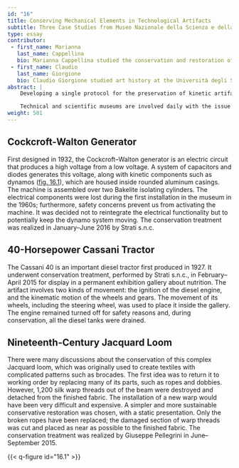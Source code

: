 ```yaml
---
id: "16"
title: Conserving Mechanical Elements in Technological Artifacts
subtitle: Three Case Studies from Museo Nazionale della Scienza e della Tecnologia “Leonardo da Vinci,” Milan
type: essay
contributor:
 - first_name: Marianna
   last_name: Cappellina
   bio: Marianna Cappellina studied the conservation and restoration of metal artworks and jewelry at the Opificio delle Pietre Dure in Florence. She also studied at the Istituto Gemmologico Italiano (Milan), gradating as an FEEG (Federation for European Education in Gemmology) gemologist. She worked as a freelance restorer and gemologist until 2012, when she became a restorer in residence at the Museo Nazionale della Scienza e Tecnologia “Leonardo da Vinci,” Milan. Since 2015 Cappellina, with other restorers, has been a partner in Strati s.n.c., a conservation and restoration company; she works on art as well as scientific and technological objects.
 - first_name: Claudio
   last_name: Giorgione
   bio: Claudio Giorgione studied art history at the Università degli Studi di Milano (University of Milan), where he wrote a dissertation on the Milanese Renaissance painter Bernardino Luini. He has worked at the Museo Nazionale della Scienza e della Tecnologia “Leonardo da Vinci,” Milan, since 1997, where he is curator of the museum’s Art and Science Department; he also coordinates conservation projects.
abstract: |
    Developing a single protocol for the preservation of kinetic artifacts in technical and scientific museums can be challenging. Many factors need to be taken into consideration, such as the number of identical technical and scientific artifacts produced and displayed in other collections, their productive processes, and whether they are serial or handcrafted as unique pieces. The museum also needs to address essential issues such as long-term storage of artifacts, perishable machines, whether or not to display objects with parts in motion, and how an exhibit can help visitors understand the movement of a machine.

    Technical and scientific museums are involved daily with the issue of preserving objects with moving parts. A display of moving machines provides an immersive experience for the visitor, but it can generate risks to the objects’ materials and components. Unlike unique works created by an artist with aesthetic intentions, technical and scientific machines were developed for practical purposes and often have a productive function. They can also be handcrafted, as in the case of scientific instruments, models, or replicas. For this reason, the development of a single preservation strategy can be difficult. The case studies below illustrate some of the challenges routinely faced by the museum.
weight: 501
---
```


## Cockcroft-Walton Generator

First designed in 1932, the Cockcroft–Walton generator is an electric circuit that produces a high voltage from a low voltage. A system of capacitors and diodes generates this voltage, along with kinetic components such as dynamos ([fig. 16.1](#16.1)), which are housed inside rounded aluminum casings. The machine is assembled over two Bakelite isolating cylinders. The electrical components were lost during the first installation in the museum in the 1960s; furthermore, safety concerns prevent us from activating the machine. It was decided not to reintegrate the electrical functionality but to potentially keep the dynamo system moving. The conservation treatment was realized in January–June 2016 by Strati s.n.c.

## 40-Horsepower Cassani Tractor

The Cassani 40 is an important diesel tractor first produced in 1927. It underwent conservation treatment, performed by Strati s.n.c., in February–April 2015 for display in a permanent exhibition gallery about nutrition. The artifact involves two kinds of movement: the ignition of the diesel engine, and the kinematic motion of the wheels and gears. The movement of its wheels, including the steering wheel, was used to place it inside the gallery. The engine remained turned off for safety reasons and, during conservation, all the diesel tanks were drained.

## Nineteenth-Century Jacquard Loom

There were many discussions about the conservation of this complex Jacquard loom, which was originally used to create textiles with complicated patterns such as brocades. The first idea was to return it to working order by replacing many of its parts, such as ropes and dobbies. However, 1,200 silk warp threads out of the beam were destroyed and detached from the finished fabric. The installation of a new warp would have been very difficult and expensive. A simpler and more sustainable conservative restoration was chosen, with a static presentation. Only the broken ropes have been replaced; the damaged section of warp threads was cut and placed as near as possible to the finished fabric. The conservation treatment was realized by Giuseppe Pellegrini in June–September 2015.

{{< q-figure id="16.1" >}}
